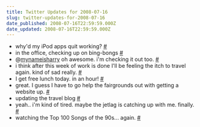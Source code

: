 ```yaml
---
title: Twitter Updates for 2008-07-16
slug: twitter-updates-for-2008-07-16
date_published: 2008-07-16T22:59:59.000Z
date_updated: 2008-07-16T22:59:59.000Z
---
```


- why'd my iPod apps quit working? [#](http://twitter.com/joelgoodman/statuses/859534346)
- in the office, checking up on bing-bongs [#](http://twitter.com/joelgoodman/statuses/859943365)
- @[mynameisharry](http://twitter.com/mynameisharry) oh awesome. i'm checking it out too. [#](http://twitter.com/joelgoodman/statuses/859969834)
- i think after this week of work is done I'll be feeling the itch to travel again. kind of sad really. [#](http://twitter.com/joelgoodman/statuses/860048833)
- I get free lunch today. in an hour! [#](http://twitter.com/joelgoodman/statuses/860074112)
- great. I guess I have to go help the fairgrounds out with getting a website up. [#](http://twitter.com/joelgoodman/statuses/860227292)
- updating the travel blog [#](http://twitter.com/joelgoodman/statuses/860305794)
- yeah.. i'm kind of tired. maybe the jetlag is catching up with me. finally. [#](http://twitter.com/joelgoodman/statuses/860389041)
- watching the Top 100 Songs of the 90s... again. [#](http://twitter.com/joelgoodman/statuses/860418881)
